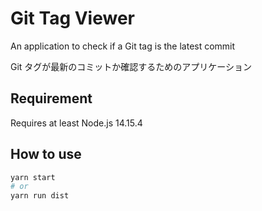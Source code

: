 # Git Tag Viewer

An application to check if a Git tag is the latest commit

Git タグが最新のコミットか確認するためのアプリケーション

## Requirement

Requires at least Node.js 14.15.4

## How to use

```bash
yarn start
# or
yarn run dist
```
